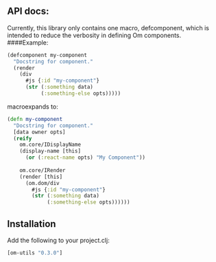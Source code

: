 ## API docs:
Currently, this library only contains one macro, defcomponent, which is intended to reduce the verbosity in defining Om components.
####Example:
```clj
(defcomponent my-component
  "Docstring for component."
  (render
    (div
      #js {:id "my-component"}
      (str (:something data)
           (:something-else opts)))))
```
macroexpands to:
```clj
(defn my-component
  "Docstring for component."
  [data owner opts]
  (reify
    om.core/IDisplayName
    (display-name [this]
      (or (:react-name opts) "My Component"))
    
    om.core/IRender
    (render [this]
      (om.dom/div
        #js {:id "my-component"}
        (str (:something data)
             (:something-else opts))))))
``` 

## Installation
Add the following to your project.clj:
```clj
[om-utils "0.3.0"]
```
